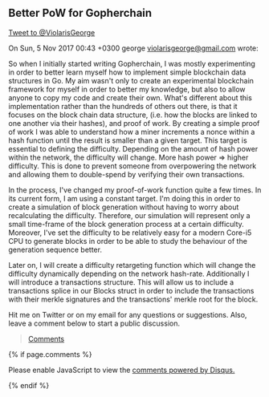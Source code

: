 ## Better PoW for Gopherchain
<a href="https://twitter.com/intent/tweet?screen_name=ViolarisGeorge&ref_src=twsrc%5Etfw" class="twitter-mention-button" data-related="ViolarisGeorge" data-show-count="false">Tweet to @ViolarisGeorge</a><script async src="//platform.twitter.com/widgets.js" charset="utf-8"></script>

On Sun, 5 Nov 2017 00:43 +0300
george <violarisgeorge@gmail.com> wrote:

So when I initially started writing Gopherchain, I was mostly experimenting in order to better learn myself how to implement simple blockchain data structures in Go. My aim wasn't only to create an experimental blockchain framework for myself in order to better my knowledge, but also to allow anyone to copy my code and create their own. What's different about this implementation rather than the hundreds of others out there, is that it focuses on the block chain data structure, (i.e. how the blocks are linked to one another via their hashes), and proof of work. By creating a simple proof of work I was able to understand how a miner increments a nonce within a hash function until the result is smaller than a given target. This target is essential to defining the difficulty. Depending on the amount of hash power within the network, the difficulty will change. More hash power => higher difficulty. This is done to prevent someone from overpowering the network and allowing them to double-spend by verifying their own transactions. 

In the process, I've changed my proof-of-work function quite a few times. In its current form, I am using a constant target. I'm doing this in order to create a simulation of block generation without having to worry about recalculating the difficulty. Therefore, our simulation will represent only a small time-frame of the block generation process at a certain difficulty. Moreover, I've set the difficulty to be relatively easy for a modern Core-i5 CPU to generate blocks in order to be able to study the behaviour of the generation sequence better.

<script src="https://gist.github.com/violarisgeorge/5c6938f325d02e2559cd6797e0ce0c9d.js"></script>

Later on, I will create a difficulty retargeting function which will change the difficulty dynamically depending on the network hash-rate. Additionally I will introduce a transactions structure. This will allow us to include a transactions splice in our Blocks struct in order to include the transactions with their merkle signatures and the transactions' merkle root for the block.

Hit me on Twitter or on my email for any questions or suggestions. Also, leave a comment below to start a public discussion.

> [Comments](https://github.com/violarisgeorge/violarisgeorge.github.io/issues/3)

{% if page.comments %}
<div id="disqus_thread"></div>
<script>

/**
*  RECOMMENDED CONFIGURATION VARIABLES: EDIT AND UNCOMMENT THE SECTION BELOW TO INSERT DYNAMIC VALUES FROM YOUR PLATFORM OR CMS.
*  LEARN WHY DEFINING THESE VARIABLES IS IMPORTANT: https://disqus.com/admin/universalcode/#configuration-variables*/
/*
var disqus_config = function () {
this.page.url = PAGE_URL;  // Replace PAGE_URL with your page's canonical URL variable
this.page.identifier = PAGE_IDENTIFIER; // Replace PAGE_IDENTIFIER with your page's unique identifier variable
};
*/
(function() { // DON'T EDIT BELOW THIS LINE
var d = document, s = d.createElement('script');
s.src = 'https://violaris.disqus.com/embed.js';
s.setAttribute('data-timestamp', +new Date());
(d.head || d.body).appendChild(s);
})();
</script>
<noscript>Please enable JavaScript to view the <a href="https://disqus.com/?ref_noscript">comments powered by Disqus.</a></noscript>
                            
{% endif %}

